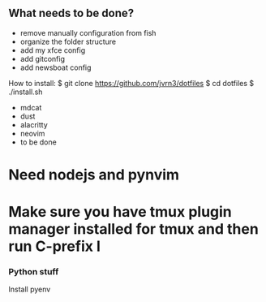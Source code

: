 What needs to be done?
----------------------
- remove manually configuration from fish
- organize the folder structure
- add my xfce config
- add gitconfig
- add newsboat config


How to install:
$ git clone https://github.com/jvrn3/dotfiles
$ cd dotfiles
$ ./install.sh


* mdcat
* dust
* alacritty
* neovim
* to be done

# Need nodejs and pynvim
# Make sure you have tmux plugin manager installed for tmux and then run C-prefix I


### Python stuff

Install pyenv

